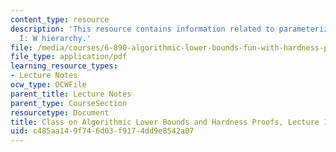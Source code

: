 ```yaml
---
content_type: resource
description: 'This resource contains information related to parameterized complexity
  I: W hierarchy.'
file: /media/courses/6-890-algorithmic-lower-bounds-fun-with-hardness-proofs-fall-2014/c485aa149f746d03f9174dd9e8542a07_MIT6_890F14_L13.pdf
file_type: application/pdf
learning_resource_types:
- Lecture Notes
ocw_type: OCWFile
parent_title: Lecture Notes
parent_type: CourseSection
resourcetype: Document
title: Class on Algorithmic Lower Bounds and Hardness Proofs, Lecture 13 Notes
uid: c485aa14-9f74-6d03-f917-4dd9e8542a07
---
```

